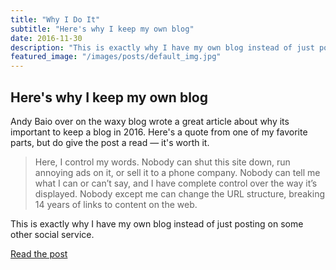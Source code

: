 ```yaml
---
title: "Why I Do It"
subtitle: "Here's why I keep my own blog"
date: 2016-11-30
description: "This is exactly why I have my own blog instead of just posting on some other social service."
featured_image: "/images/posts/default_img.jpg"
---
```


## Here's why I keep my own blog

Andy Baio over on the waxy blog wrote a great article about why its important to keep a blog in 2016. Here's a quote from one of my favorite parts, but do give the post a read — it's worth it.

> Here, I control my words. Nobody can shut this site down, run annoying ads on it, or sell it to a phone company. Nobody can tell me what I can or can’t say, and I have complete control over the way it’s displayed. Nobody except me can change the URL structure, breaking 14 years of links to content on the web.

This is exactly why I have my own blog instead of just posting on some other social service.

<a href="http://waxy.org/2016/11/redesigning-waxy-2016-edition/" class="button" target="blank">Read the post</a>
